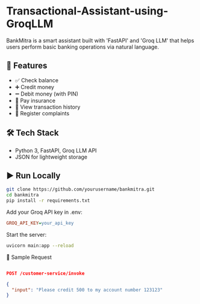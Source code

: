 # Transactional-Assistant-using-GroqLLM
BankMitra is a smart assistant built with 'FastAPI' and 'Groq LLM' that helps users perform basic banking operations via natural language.

## 🚀 Features
- ✅ Check balance  
- ➕ Credit money  
- ➖ Debit money (with PIN)  
- 🧾 Pay insurance  
- 📄 View transaction history  
- 📢 Register complaints  

## 🛠 Tech Stack
- Python 3, FastAPI, Groq LLM API
- JSON for lightweight storage

## ▶️ Run Locally

```bash
git clone https://github.com/yourusername/bankmitra.git
cd bankmitra
pip install -r requirements.txt
```

Add your Groq API key in .env:
```ini
GROQ_API_KEY=your_api_key
```

Start the server:
```bash
uvicorn main:app --reload
```

🧾 Sample Request
```json

POST /customer-service/invoke

{
  "input": "Please credit 500 to my account number 123123"
}
```

